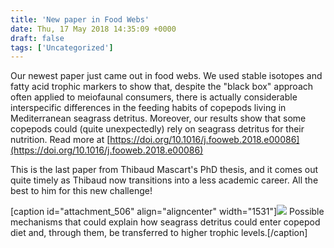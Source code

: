 ```yaml
---
title: 'New paper in Food Webs'
date: Thu, 17 May 2018 14:35:09 +0000
draft: false
tags: ['Uncategorized']
---
```


Our newest paper just came out in food webs. We used stable isotopes and fatty acid trophic markers to show that, despite the "black box" approach often applied to meiofaunal consumers, there is actually considerable interspecific differences in the feeding habits of copepods living in Mediterranean seagrass detritus. Moreover, our results show that some copepods could (quite unexpectedly) rely on seagrass detritus for their nutrition. Read more at [https://doi.org/10.1016/j.fooweb.2018.e00086](https://doi.org/10.1016/j.fooweb.2018.e00086)

This is the last paper from Thibaud Mascart's PhD thesis, and it comes out quite timely as Thibaud now transitions into a less academic career. All the best to him for this new challenge!

\[caption id="attachment\_506" align="aligncenter" width="1531"\][![](https://loicnmichel.files.wordpress.com/2018/06/fig-5-assimilation-c-seagrass.jpg)](https://loicnmichel.wordpress.com/2018/05/17/new-paper-in-food-webs/fig-5-assimilation-c-seagrass/) Possible mechanisms that could explain how seagrass detritus could enter copepod diet and, through them, be transferred to higher trophic levels.\[/caption\]